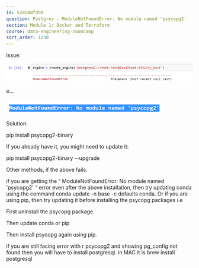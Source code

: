 ```yaml
---
id: 52858dfd98
question: Postgres - ModuleNotFoundError: No module named 'psycopg2'
section: Module 1: Docker and Terraform
course: data-engineering-zoomcamp
sort_order: 1230
---
```


Issue:

![Image](images/data-engineering-zoomcamp/image_b7e005cb.png)

e…

![Image](images/data-engineering-zoomcamp/image_c56a8539.png)

Solution:

pip install psycopg2-binary

If you already have it, you might need to update it:

pip install psycopg2-binary --upgrade

Other methods, if the above fails:

if you are getting the “ ModuleNotFoundError: No module named 'psycopg2' “ error even after the above installation, then try updating conda using the command conda update -n base -c defaults conda. Or if you are using pip, then try updating it before installing the psycopg packages i.e

First uninstall the psycopg package

Then update conda or pip

Then install psycopg again using pip.

if you are still facing error with r pcycopg2 and showing pg_config not found then you will have to install postgresql. in MAC it is brew install postgresql

